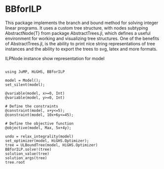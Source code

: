 # BBforILP

This package implements the branch and bound method for solving integer linear programs.
It uses a custom tree structure, with nodes subtyping AbstractNode{T} from package
AbstractTrees.jl, which defines a useful environment for working and visualizing tree
structures. One of the benefits of AbstractTrees.jl, is the ability to print nice string
representations of tree instances and the ability to export the trees to svg, latex and
more formats.

ILPNode instance show representation for model

```@example

using JuMP, HiGHS, BBforILP

model = Model();
set_silent(model);

@variable(model, x>=0, Int)
@variable(model, y>=0, Int)

# Define the constraints 
@constraint(model, x+y<=5);
@constraint(model, 10x+6y<=45);

# Define the objective function
@objective(model, Max, 5x+4y);

undo = relax_integrality(model)
set_optimizer(model, HiGHS.Optimizer);
tree = ULBoundTree(model, HiGHS.Optimizer)
BBforILP.solve!(tree)
solution_value(tree)
solution_args(tree)
tree.root
```
